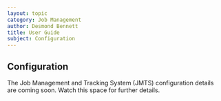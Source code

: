 ```yaml
---
layout: topic
category: Job Management
author: Desmond Bennett
title: User Guide
subject: Configuration
---
```


<h2>Configuration</h2>
<p>
    The Job Management and Tracking System (JMTS) configuration details are 
    coming soon. Watch this space for further details.
</p>